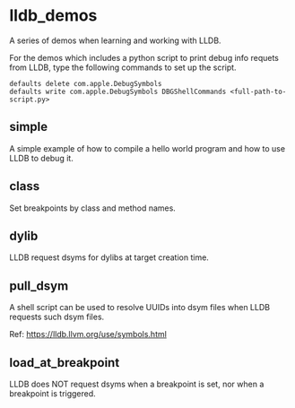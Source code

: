# lldb_demos
A series of demos when learning and working with LLDB.

For the demos which includes a python script to print debug info requets from LLDB, type the following commands to set up the script.

``````
defaults delete com.apple.DebugSymbols
defaults write com.apple.DebugSymbols DBGShellCommands <full-path-to-script.py>
``````


## simple

A simple example of how to compile a hello world program and how to use LLDB to debug it.


## class

Set breakpoints by class and method names.


## dylib

LLDB request dsyms for dylibs at target creation time.


## pull_dsym

A shell script can be used to resolve UUIDs into dsym files when LLDB requests such dsym files.

Ref: https://lldb.llvm.org/use/symbols.html


## load_at_breakpoint

LLDB does NOT request dsyms when a breakpoint is set, nor when a breakpoint is triggered.
